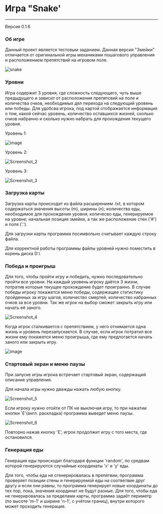 # Игра "Snake'
------------
Версия 0.1.6

### Об игре

Данный проект является тестовым заданием.
Данная версия "Змейки" отличается от оригинальной игры механиками пошагового управления и расположением препятствий на игровом поле.

![snake](https://user-images.githubusercontent.com/36417866/150919293-33e06a5c-0982-4b2e-a7cb-8654265c3a12.gif)

### Уровни

Игра содержит 3 уровня, где сложность следующего, чуть выше предыдущего и зависит от расположения препятсвий на поле и количества очков, необходимых дял перехода на следующий уровень или победы.
Для удобсва игрока, под картой отображается информация о том, какой сейчас уровень, количество оставшихся жизней, сколько очков набранно и сколько нужно набрать для прохождения текущего уровня.

Уровень 1:

![image](https://user-images.githubusercontent.com/36417866/150920229-c1fe4b98-3c7d-4f82-a509-65352a139144.png)

Уровень 2:

![Screenshot_2](https://user-images.githubusercontent.com/36417866/150921147-5ba932c4-4471-43f6-8f6f-8b800e81fec2.png)


Уровень 3:

![Screenshot_3](https://user-images.githubusercontent.com/36417866/150921180-69f2c60a-b1f7-41d2-8bc1-60bca533bafc.png)

### Загрузка карты

Загрузка карты происходит из файла расширением .txt, в котором содержаться значения высоты (m), ширины (n); количества еды, необходимое для прохождения уровня; количесво еды, генерируемое на уровне; начальная позиция змейки, а так же расположение стен ('#') и поля ('.').

Для загрузки карты программа посимвольно считывает каждую строку файла.

Для корректной работы программы файлы уровней нужно поместить в корень диска D:\\

### Победа и проигрыш

Для того, чтобы пройти игру и победить, нужно последовательно пройти все уровни. На каждый уровень игроку даётся 3 жизни, потратив которые текущее прохождение будет проигранно.
В случае победы игроку покажется меню победы, содержащее статистику пройденных за игру шагов, количество смертей, количество набранных очков за все уровни. Так же игрок на выбор сможет закрыть игру или начать её заного.

![Screenshot_4](https://user-images.githubusercontent.com/36417866/150921738-0affb91f-9449-4003-9ede-d0e465f48fc3.png)

Когда игрок сталкивается с препятствием, у него отнимается одна жизнь и уровень перезапускается. В случае, если игрок потратил все жизни ему покажется меню проигрыша, где ему предлогается начать заного или закрыть игру.

![image](https://user-images.githubusercontent.com/36417866/150922201-65fdd737-7daa-4e9a-91b1-20bf7d30505d.png)


### Стартовый экран и меню паузы

При запуске игры игрока встречает стартовый экран, содержащий описание управления. 

Для начала игры нужно дважды нажать любую кнопку.

![Screenshot_5](https://user-images.githubusercontent.com/36417866/150923462-bc69a57c-d6d5-4c55-a995-a6dbb75b9b76.png)


Если игроку нужно отойти от ПК не выключая игру, то при нажатии кнопки 'E'(англ. раскладка) программа выведет меню паузы.

![Screenshot_6](https://user-images.githubusercontent.com/36417866/150923675-4bec3162-3ad3-47f8-a80e-19168d1ac13e.png)

Повторно нажав кнопку 'E', игрок продолжит игру с того места, где остановился. 
### Генерация еды

Генерация еды происходит благодаря функции 'random', по средвам которой генерируются случайные координаты 'x' и 'y' еды.

Для того, чтобы еда не сгенерировалась в препятвии, программа проверяет позиции стены и генерируемой еды на соответвие друг другу и если они равны, то программа генерирует новые координаты до тех пор, пока, значения координат не будут разные. Для того, чтобы еда не генерировалась за пределами карты, программа задаёт периметр (по высоте 'm-1' и ширине 'n-1', с учётом границ), внутри которого может проходить генерация.
